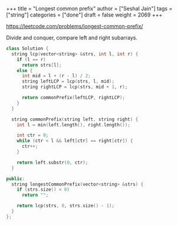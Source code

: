 +++
title = "Longest common prefix"
author = ["Seshal Jain"]
tags = ["string"]
categories = ["done"]
draft = false
weight = 2069
+++

<https://leetcode.com/problems/longest-common-prefix/>

Divide and conquer, compare left and right subarrays.

```cpp
class Solution {
  string lcp(vector<string> &strs, int l, int r) {
    if (l == r)
      return strs[l];
    else {
      int mid = l + (r - l) / 2;
      string leftLCP = lcp(strs, l, mid);
      string rightLCP = lcp(strs, mid + 1, r);

      return commonPrefix(leftLCP, rightLCP);
    }
  }

  string commonPrefix(string left, string right) {
    int l = min(left.length(), right.length());

    int ctr = 0;
    while (ctr < l && left[ctr] == right[ctr]) {
      ctr++;
    }

    return left.substr(0, ctr);
  }

public:
  string longestCommonPrefix(vector<string> &strs) {
    if (strs.size() < 0)
      return "";

    return lcp(strs, 0, strs.size() - 1);
  }
};
```
